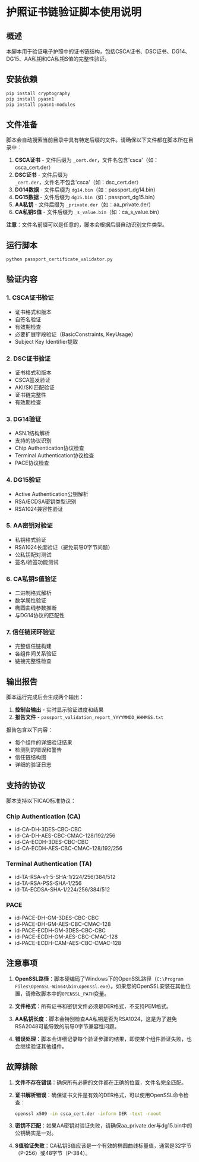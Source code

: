 # 护照证书链验证脚本使用说明

## 概述
本脚本用于验证电子护照中的证书链结构，包括CSCA证书、DSC证书、DG14、DG15、AA私钥和CA私钥S值的完整性验证。

## 安装依赖

```bash
pip install cryptography
pip install pyasn1
pip install pyasn1-modules
```

## 文件准备

脚本会自动搜索当前目录中具有特定后缀的文件。请确保以下文件都在脚本所在目录中：

1. **CSCA证书** - 文件后缀为 `_cert.der`，文件名包含'csca'（如：csca_cert.der）
2. **DSC证书** - 文件后缀为 `_cert.der`，文件名不包含'csca'（如：dsc_cert.der）
3. **DG14数据** - 文件后缀为 `dg14.bin`（如：passport_dg14.bin）
4. **DG15数据** - 文件后缀为 `dg15.bin`（如：passport_dg15.bin）
5. **AA私钥** - 文件后缀为 `_private.der`（如：aa_private.der）
6. **CA私钥S值** - 文件后缀为 `_s_value.bin`（如：ca_s_value.bin）

**注意**：文件名前缀可以是任意的，脚本会根据后缀自动识别文件类型。

## 运行脚本

```bash
python passport_certificate_validator.py
```

## 验证内容

### 1. CSCA证书验证
- 证书格式和版本
- 自签名验证
- 有效期检查
- 必要扩展字段验证（BasicConstraints, KeyUsage）
- Subject Key Identifier提取

### 2. DSC证书验证
- 证书格式和版本
- CSCA签发验证
- AKI/SKI匹配验证
- 证书链完整性
- 有效期检查

### 3. DG14验证
- ASN.1结构解析
- 支持的协议识别
- Chip Authentication协议检查
- Terminal Authentication协议检查
- PACE协议检查

### 4. DG15验证
- Active Authentication公钥解析
- RSA/ECDSA密钥类型识别
- RSA1024兼容性验证

### 5. AA密钥对验证
- 私钥格式验证
- RSA1024长度验证（避免前导0字节问题）
- 公私钥配对测试
- 签名/验签功能测试

### 6. CA私钥S值验证
- 二进制格式解析
- 数学属性验证
- 椭圆曲线参数推断
- 与DG14协议的匹配性

### 7. 信任链闭环验证
- 完整信任链构建
- 各组件间关系验证
- 链接完整性检查

## 输出报告

脚本运行完成后会生成两个输出：

1. **控制台输出** - 实时显示验证进度和结果
2. **报告文件** - `passport_validation_report_YYYYMMDD_HHMMSS.txt`

报告包含以下内容：
- 每个组件的详细验证结果
- 检测到的错误和警告
- 信任链结构图
- 详细的验证日志

## 支持的协议

脚本支持以下ICAO标准协议：

### Chip Authentication (CA)
- id-CA-DH-3DES-CBC-CBC
- id-CA-DH-AES-CBC-CMAC-128/192/256
- id-CA-ECDH-3DES-CBC-CBC
- id-CA-ECDH-AES-CBC-CMAC-128/192/256

### Terminal Authentication (TA)
- id-TA-RSA-v1-5-SHA-1/224/256/384/512
- id-TA-RSA-PSS-SHA-1/256
- id-TA-ECDSA-SHA-1/224/256/384/512

### PACE
- id-PACE-DH-GM-3DES-CBC-CBC
- id-PACE-DH-GM-AES-CBC-CMAC-128
- id-PACE-ECDH-GM-3DES-CBC-CBC
- id-PACE-ECDH-GM-AES-CBC-CMAC-128
- id-PACE-ECDH-CAM-AES-CBC-CMAC-128

## 注意事项

1. **OpenSSL路径**：脚本硬编码了Windows下的OpenSSL路径（`C:\Program Files\OpenSSL-Win64\bin\openssl.exe`）。如果您的OpenSSL安装在其他位置，请修改脚本中的`OPENSSL_PATH`变量。

2. **文件格式**：所有证书和密钥文件必须是DER格式，不支持PEM格式。

3. **AA私钥长度**：脚本会特别检查AA私钥是否为RSA1024，这是为了避免RSA2048可能导致的前导0字节兼容性问题。

4. **错误处理**：脚本会详细记录每个验证步骤的结果，即使某个组件验证失败，也会继续验证其他组件。

## 故障排除

1. **文件不存在错误**：确保所有必需的文件都在正确的位置，文件名完全匹配。

2. **证书解析错误**：确保证书文件是有效的DER格式，可以使用OpenSSL命令检查：
   ```bash
   openssl x509 -in csca_cert.der -inform DER -text -noout
   ```

3. **密钥不匹配**：如果AA密钥对验证失败，请确保aa_private.der与dg15.bin中的公钥确实是一对。

4. **S值验证失败**：CA私钥S值应该是一个有效的椭圆曲线标量值，通常是32字节（P-256）或48字节（P-384）。